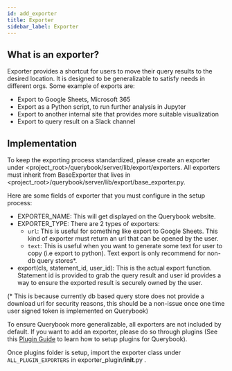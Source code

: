 ```yaml
---
id: add_exporter
title: Exporter
sidebar_label: Exporter
---
```


## What is an exporter?

Exporter provides a shortcut for users to move their query results to the desired location. It is designed to be generalizable to satisfy needs in different orgs. Some example of exports are:

-   Export to Google Sheets, Microsoft 365
-   Export as a Python script, to run further analysis in Jupyter
-   Export to another internal site that provides more suitable visualization
-   Export to query result on a Slack channel

## Implementation

To keep the exporting process standardized, please create an exporter under <project_root>/querybook/server/lib/export/exporters. All exporters must inherit from BaseExporter that lives in <project_root>/querybook/server/lib/export/base_exporter.py.

Here are some fields of exporter that you must configure in the setup process:

-   EXPORTER_NAME: This will get displayed on the Querybook website.
-   EXPORTER_TYPE: There are 2 types of exporters:
    -   `url`: This is useful for something like export to Google Sheets. This kind of exporter must return an url that can be opened by the user.
    -   `text`: This is useful when you want to generate some text for user to copy (i.e export to python). Text export is only recommend for non-db query stores\*.
-   export(cls, statement_id, user_id): This is the actual export function. Statement id is provided to grab the query result and user id provides a way to ensure the exported result is securely owned by the user.

(\* This is because currently db based query store does not provide a download url for security reasons, this should be a non-issue once one time user signed token is implemented on Querybook)

To ensure Querybook more generalizable, all exporters are not included by default. If you want to add an exporter, please do so through plugins (See this [Plugin Guide](../admin_guide/plugins.md) to learn how to setup plugins for Querybook).

Once plugins folder is setup, import the exporter class under `ALL_PLUGIN_EXPORTERS` in exporter_plugin/**init**.py .
